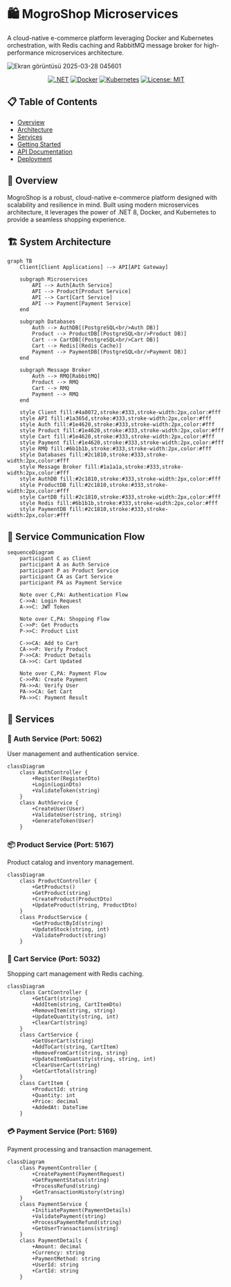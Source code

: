 # 🛍️ MogroShop Microservices

A cloud-native e-commerce platform leveraging Docker and Kubernetes orchestration, with Redis caching and RabbitMQ message broker for high-performance microservices architecture.


![Ekran görüntüsü 2025-03-28 045601](https://github.com/user-attachments/assets/8fe4d81f-2ab5-4b05-9448-18a7354ad15a)



<div align="center">

[![.NET](https://img.shields.io/badge/Built%20with-.NET%208-512BD4?logo=.net)](https://dotnet.microsoft.com/)
[![Docker](https://img.shields.io/badge/Docker-Ready-2496ED?logo=docker)](https://www.docker.com/)
[![Kubernetes](https://img.shields.io/badge/Kubernetes-Powered-326CE5?logo=kubernetes)](https://kubernetes.io/)
[![License: MIT](https://img.shields.io/badge/License-MIT-yellow.svg)](https://opensource.org/licenses/MIT)

</div>

## 📋 Table of Contents

- [Overview](#-overview)
- [Architecture](#-architecture)
- [Services](#-services)
- [Getting Started](#-getting-started)
- [API Documentation](#-api-documentation)
- [Deployment](#-deployment)

## 🎯 Overview

MogroShop is a robust, cloud-native e-commerce platform designed with scalability and resilience in mind. Built using modern microservices architecture, it leverages the power of .NET 8, Docker, and Kubernetes to provide a seamless shopping experience.

## 🏗️ System Architecture

```mermaid
graph TB
    Client[Client Applications] --> API[API Gateway]
    
    subgraph Microservices
        API --> Auth[Auth Service]
        API --> Product[Product Service]
        API --> Cart[Cart Service]
        API --> Payment[Payment Service]
    end
    
    subgraph Databases
        Auth --> AuthDB[(PostgreSQL<br/>Auth DB)]
        Product --> ProductDB[(PostgreSQL<br/>Product DB)]
        Cart --> CartDB[(PostgreSQL<br/>Cart DB)]
        Cart --> Redis[(Redis Cache)]
        Payment --> PaymentDB[(PostgreSQL<br/>Payment DB)]
    end
    
    subgraph Message Broker
        Auth --> RMQ[RabbitMQ]
        Product --> RMQ
        Cart --> RMQ
        Payment --> RMQ
    end

    style Client fill:#4a0072,stroke:#333,stroke-width:2px,color:#fff
    style API fill:#1a365d,stroke:#333,stroke-width:2px,color:#fff
    style Auth fill:#1e4620,stroke:#333,stroke-width:2px,color:#fff
    style Product fill:#1e4620,stroke:#333,stroke-width:2px,color:#fff
    style Cart fill:#1e4620,stroke:#333,stroke-width:2px,color:#fff
    style Payment fill:#1e4620,stroke:#333,stroke-width:2px,color:#fff
    style RMQ fill:#6b1b1b,stroke:#333,stroke-width:2px,color:#fff
    style Databases fill:#2c1810,stroke:#333,stroke-width:2px,color:#fff
    style Message Broker fill:#1a1a1a,stroke:#333,stroke-width:2px,color:#fff
    style AuthDB fill:#2c1810,stroke:#333,stroke-width:2px,color:#fff
    style ProductDB fill:#2c1810,stroke:#333,stroke-width:2px,color:#fff
    style CartDB fill:#2c1810,stroke:#333,stroke-width:2px,color:#fff
    style Redis fill:#6b1b1b,stroke:#333,stroke-width:2px,color:#fff
    style PaymentDB fill:#2c1810,stroke:#333,stroke-width:2px,color:#fff
```

## 🔄 Service Communication Flow

```mermaid
sequenceDiagram
    participant C as Client
    participant A as Auth Service
    participant P as Product Service
    participant CA as Cart Service
    participant PA as Payment Service
    
    Note over C,PA: Authentication Flow
    C->>A: Login Request
    A->>C: JWT Token
    
    Note over C,PA: Shopping Flow
    C->>P: Get Products
    P->>C: Product List
    
    C->>CA: Add to Cart
    CA->>P: Verify Product
    P->>CA: Product Details
    CA->>C: Cart Updated
    
    Note over C,PA: Payment Flow
    C->>PA: Create Payment
    PA->>A: Verify User
    PA->>CA: Get Cart
    PA->>C: Payment Result
```

## 🚀 Services

### 🔐 Auth Service (Port: 5062)
User management and authentication service.

```mermaid
classDiagram
    class AuthController {
        +Register(RegisterDto)
        +Login(LoginDto)
        +ValidateToken(string)
    }
    class AuthService {
        +CreateUser(User)
        +ValidateUser(string, string)
        +GenerateToken(User)
    }
```

### 📦 Product Service (Port: 5167)
Product catalog and inventory management.

```mermaid
classDiagram
    class ProductController {
        +GetProducts()
        +GetProduct(string)
        +CreateProduct(ProductDto)
        +UpdateProduct(string, ProductDto)
    }
    class ProductService {
        +GetProductById(string)
        +UpdateStock(string, int)
        +ValidateProduct(string)
    }
```

### 🛒 Cart Service (Port: 5032)
Shopping cart management with Redis caching.

```mermaid
classDiagram
    class CartController {
        +GetCart(string)
        +AddItem(string, CartItemDto)
        +RemoveItem(string, string)
        +UpdateQuantity(string, int)
        +ClearCart(string)
    }
    class CartService {
        +GetUserCart(string)
        +AddToCart(string, CartItem)
        +RemoveFromCart(string, string)
        +UpdateItemQuantity(string, string, int)
        +ClearUserCart(string)
        +GetCartTotal(string)
    }
    class CartItem {
        +ProductId: string
        +Quantity: int
        +Price: decimal
        +AddedAt: DateTime
    }
```

### 💳 Payment Service (Port: 5169)
Payment processing and transaction management.

```mermaid
classDiagram
    class PaymentController {
        +CreatePayment(PaymentRequest)
        +GetPaymentStatus(string)
        +ProcessRefund(string)
        +GetTransactionHistory(string)
    }
    class PaymentService {
        +InitiatePayment(PaymentDetails)
        +ValidatePayment(string)
        +ProcessPaymentRefund(string)
        +GetUserTransactions(string)
    }
    class PaymentDetails {
        +Amount: decimal
        +Currency: string
        +PaymentMethod: string
        +UserId: string
        +CartId: string
    }
```
